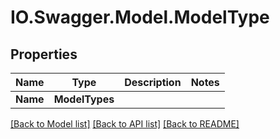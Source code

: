 # IO.Swagger.Model.ModelType
## Properties

Name | Type | Description | Notes
------------ | ------------- | ------------- | -------------
**Name** | **ModelTypes** |  | 

[[Back to Model list]](../README.md#documentation-for-models) [[Back to API list]](../README.md#documentation-for-api-endpoints) [[Back to README]](../README.md)

